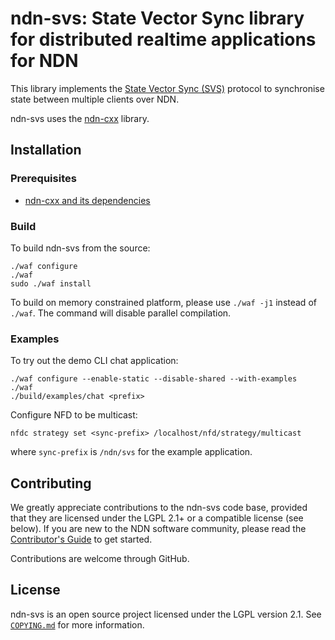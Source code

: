 # ndn-svs: State Vector Sync library for distributed realtime applications for NDN

This library implements the [State Vector Sync (SVS)](https://named-data.github.io/StateVectorSync/) protocol to synchronise state between multiple clients over NDN.

ndn-svs uses the [ndn-cxx](https://github.com/named-data/ndn-cxx) library.

## Installation

### Prerequisites

* [ndn-cxx and its dependencies](https://named-data.net/doc/ndn-cxx/current/INSTALL.html)

### Build

To build ndn-svs from the source:

    ./waf configure
    ./waf
    sudo ./waf install

To build on memory constrained platform, please use `./waf -j1` instead of `./waf`. The
command will disable parallel compilation.

### Examples

To try out the demo CLI chat application:

    ./waf configure --enable-static --disable-shared --with-examples
    ./waf
    ./build/examples/chat <prefix>

Configure NFD to be multicast:

    nfdc strategy set <sync-prefix> /localhost/nfd/strategy/multicast

where `sync-prefix` is `/ndn/svs` for the example application.

## Contributing

We greatly appreciate contributions to the ndn-svs code base, provided that they are
licensed under the LGPL 2.1+ or a compatible license (see below).
If you are new to the NDN software community, please read the
[Contributor's Guide](https://github.com/named-data/.github/blob/master/CONTRIBUTING.md)
to get started.

Contributions are welcome through GitHub.

## License

ndn-svs is an open source project licensed under the LGPL version 2.1.
See [`COPYING.md`](COPYING.md) for more information.
